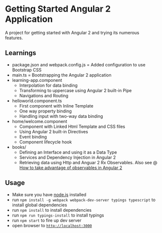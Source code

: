 # Getting Started Angular 2 Application

A project for getting started with Angular 2 and trying its numerous features.

## Learnings

* package.json and webpack.config.js = Added configuration to use Bootstrap CSS
* main.ts = Bootstrapping the Angular 2 application  
* learning-app.component
	- Interpolation for data binding
	- Transforming to uppercase using Angular 2 built-in Pipe
	- Navigations and Routing
* helloworld.component.ts
	- First component with Inline Template
	- One way property binding
	- Handling input with two-way data binding
* home/welcome.component 
	- Component with Linked Html Template and CSS files
	- Using Angular 2 built-in Directives 
	- Event binding 
	- Component lifecycle hook
* books/
	- Defining an Interface and using it as a Data Type
	- Services and Dependency Injection in Angular 2 
	- Retrieving data using Http and Anguar 2 Rx Observables. Also see @ [How to take advantage of observables in Angular 2](http://blog.thoughtram.io/angular/2016/01/06/taking-advantage-of-observables-in-angular2.html)

## Usage

- Make sure you have [node.js](https://nodejs.org/) installed
- run `npm install -g webpack webpack-dev-server typings typescript` to install global dependencies
- run `npm install` to install dependencies
- run `npm run typings-install` to install typings
- run `npm start` to fire up dev server
- open browser to [`http://localhost:3000`](http://localhost:3000)
